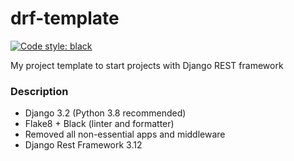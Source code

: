 # drf-template
[![Code style: black](https://img.shields.io/badge/code%20style-black-000000.svg)](https://github.com/psf/black)

My project template to start projects with Django REST framework

### Description

- Django 3.2 (Python 3.8 recommended)
- Flake8 + Black (linter and formatter)
- Removed all non-essential apps and middleware
- Django Rest Framework 3.12
